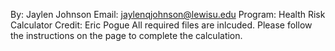By: Jaylen Johnson Email: jaylenqjohnson@lewisu.edu Program: Health Risk Calculator Credit: Eric Pogue All required files are inlcuded. Please follow the instructions on the page to complete the calculation.
